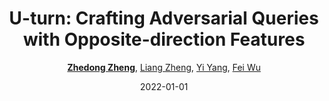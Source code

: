 ---
title: "U-turn: Crafting Adversarial Queries with Opposite-direction Features"
collection: publications
permalink: /publication/U-turn-C2022
date: 2022-01-01
doi: 
keywords:
venue: 'International Journal of Computer Vision (IJCV)'
paperurl: 'https://zdzheng.xyz/files/IJCV_Retrieval_Robustness_CameraReady.pdf'
blog: 'https://zhuanlan.zhihu.com/p/593319732'
code: 'https://github.com/layumi/U_turn'
author: '<strong><a href="https://zdzheng.xyz/authors/Zhedong-Zheng" class="author">Zhedong Zheng</a></strong>, <a href="https://zdzheng.xyz/authors/Liang-Zheng" class="author">Liang Zheng</a>, <a href="https://zdzheng.xyz/authors/Yi-Yang" class="author">Yi Yang</a>, <a href="https://zdzheng.xyz/authors/Fei-Wu" class="author">Fei Wu</a>'
citation: ' Zhedong Zheng,  Liang Zheng,  Yi Yang,  Fei Wu, &quot;U-turn: Crafting Adversarial Queries with Opposite-direction Features.&quot; International Journal of Computer Vision (IJCV), 2022.'
pub_year: '2022'
bib: >
    @article{zheng2022query,  <br>    author = "Zheng, Zhedong and Zheng, Liang and Yang, Yi and Wu, Fei",  <br>    title = "U-turn: Crafting Adversarial Queries with Opposite-direction Features",  <br>    journal = "International Journal of Computer Vision (IJCV)",  <br>    url = "https://zdzheng.xyz/files/IJCV\_Retrieval\_Robustness\_CameraReady.pdf",  <br>    code = "https://github.com/layumi/U\_turn",  <br>    blog = "https://zhuanlan.zhihu.com/p/593319732",  <br>    year = "2022"
    }

---